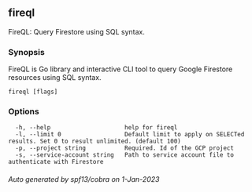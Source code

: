 ## fireql

FireQL: Query Firestore using SQL syntax.

### Synopsis

FireQL is Go library and interactive CLI tool to query Google Firestore resources using SQL syntax.

```
fireql [flags]
```

### Options

```
  -h, --help                     help for fireql
  -l, --limit 0                  Default limit to apply on SELECTed results. Set 0 to result unlimited. (default 100)
  -p, --project string           Required. Id of the GCP project
  -s, --service-account string   Path to service account file to authenticate with Firestore
```

###### Auto generated by spf13/cobra on 1-Jan-2023
